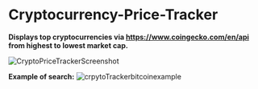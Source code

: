 # Cryptocurrency-Price-Tracker


**Displays top cryptocurrencies via https://www.coingecko.com/en/api from highest to lowest market cap.** 

![CryptoPriceTrackerScreenshot](https://user-images.githubusercontent.com/65573447/162587826-910ddd95-3c51-4337-a459-4aa77b30ad18.PNG)

**Example of search:**
![crpytoTrackerbitcoinexample](https://user-images.githubusercontent.com/65573447/162587827-3b0624ef-55f6-4283-ae05-538ba66a00cb.PNG)

